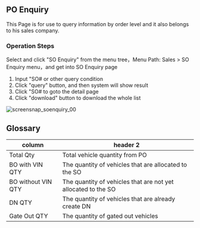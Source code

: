 ## PO Enquiry

This Page is for use to query information by order level and it also belongs to his sales company.

### Operation Steps

Select and click "SO Enquiry" from the menu tree，Menu Path: Sales > SO Enquiry menu，and get into SO Enquiry page
1. Input "SO# or other query condition
2. Click "query" button, and then system will show result
3. Click "SO# to goto the detail page
4. Click "download" button to download the whole list

![screensnap_soenquiry_00](https://github.com/grantpanda/gitbook_ArbeitBuch/raw/master/.gitbook/assets/screensnap_soenquiry_00.jpg)

## Glossary

column | header 2
---|---
Total Qty | Total vehicle quantity from PO
BO with VIN QTY | The quantity of vehicles that are allocated to the SO
BO without VIN QTY | The quantity of vehicles that are not yet allocated to the SO
DN QTY | The quantity of vehicles that are already create DN
Gate Out QTY | The quantity of gated out vehicles